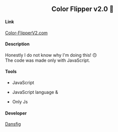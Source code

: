 <h2 align="center">Color Flipper v2.0 🎨</h2>

<h4>Link</h4>
<a href="https://web-color-flipperv2-hd2a1pyes-dansf.vercel.app/">Color-FlipperV2.com</a>

<h4>Description</h4>
<p>Honestly I do not know why I'm doing this! 🙃 <br>
The code was made only with JavaScript.</p>

<h4>Tools</h4>
<ul><li>JavaScript</li></ul>
<ul><li>JavaScript language &</li></ul>
<ul><li>Only Js</li></ul>

<h4>Developer</h4>
<a href="https://github.com/dansf">Dansfig</a>
